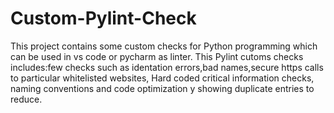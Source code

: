 # Custom-Pylint-Check
This project contains some custom checks for Python programming which can be used in vs code or pycharm as linter. This Pylint cutoms checks includes:few checks such as identation errors,bad names,secure https calls to particular whitelisted websites, Hard coded critical information checks, naming conventions and  code optimization y showing duplicate entries to reduce.
